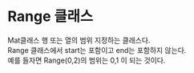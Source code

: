 ﻿# **Range 클래스**  
Mat클래스 행 또는 열의 범위 지정하는 클래스다.   
Range 클래스에서 start는 포함이고 end는 포함하지 않는다.  
예를 들자면 Range(0,2)의 범위는 0,1 이 되는 것이다.  

